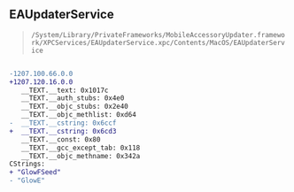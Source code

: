 ## EAUpdaterService

> `/System/Library/PrivateFrameworks/MobileAccessoryUpdater.framework/XPCServices/EAUpdaterService.xpc/Contents/MacOS/EAUpdaterService`

```diff

-1207.100.66.0.0
+1207.120.16.0.0
   __TEXT.__text: 0x1017c
   __TEXT.__auth_stubs: 0x4e0
   __TEXT.__objc_stubs: 0x2e40
   __TEXT.__objc_methlist: 0xd64
-  __TEXT.__cstring: 0x6ccf
+  __TEXT.__cstring: 0x6cd3
   __TEXT.__const: 0x80
   __TEXT.__gcc_except_tab: 0x118
   __TEXT.__objc_methname: 0x342a
CStrings:
+ "GlowFSeed"
- "GlowE"

```
